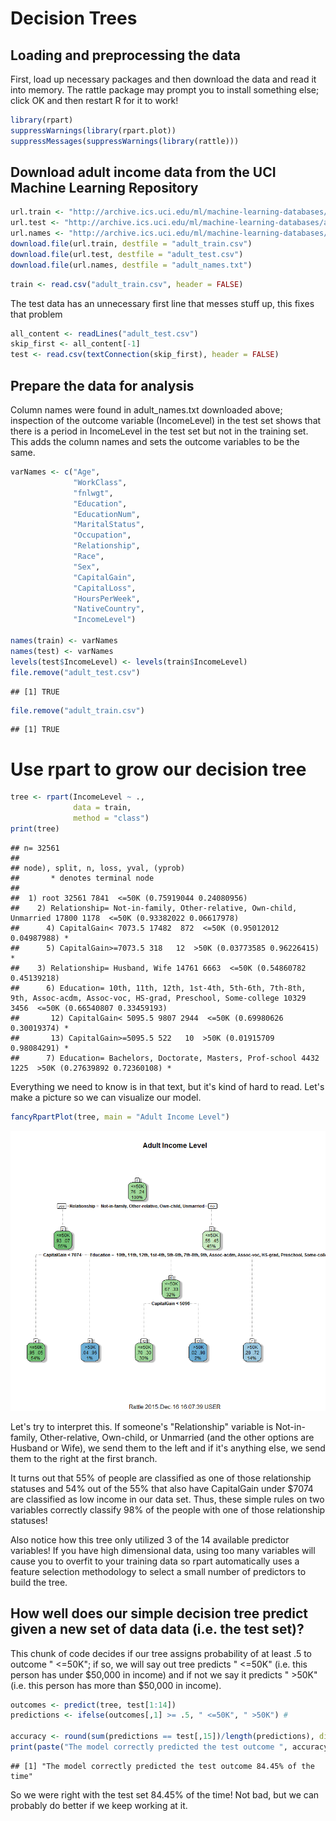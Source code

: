 # Decision Trees


## Loading and preprocessing the data
First, load up necessary packages and then download the data and read it into memory. The rattle package may prompt you to install something else; click OK and then restart R for it to work!


```r
library(rpart)
suppressWarnings(library(rpart.plot))
suppressMessages(suppressWarnings(library(rattle)))
```
## Download adult income data from the UCI Machine Learning Repository


```r
url.train <- "http://archive.ics.uci.edu/ml/machine-learning-databases/adult/adult.data"
url.test <- "http://archive.ics.uci.edu/ml/machine-learning-databases/adult/adult.test"
url.names <- "http://archive.ics.uci.edu/ml/machine-learning-databases/adult/adult.names"
download.file(url.train, destfile = "adult_train.csv")
download.file(url.test, destfile = "adult_test.csv")
download.file(url.names, destfile = "adult_names.txt")
```



```r
train <- read.csv("adult_train.csv", header = FALSE)
```
The test data has an unnecessary first line that messes stuff up, this fixes that problem

```r
all_content <- readLines("adult_test.csv")
skip_first <- all_content[-1]
test <- read.csv(textConnection(skip_first), header = FALSE)
```

## Prepare the data for analysis
Column names were found in adult_names.txt downloaded above; inspection of the outcome variable (IncomeLevel) in the test set shows that there is a period in IncomeLevel in the test set but not in the training set. This adds the column names and sets the outcome variables to be the same.


```r
varNames <- c("Age", 
              "WorkClass",
              "fnlwgt",
              "Education",
              "EducationNum",
              "MaritalStatus",
              "Occupation",
              "Relationship",
              "Race",
              "Sex",
              "CapitalGain",
              "CapitalLoss",
              "HoursPerWeek",
              "NativeCountry",
              "IncomeLevel")

names(train) <- varNames
names(test) <- varNames
levels(test$IncomeLevel) <- levels(train$IncomeLevel)
file.remove("adult_test.csv")
```

```
## [1] TRUE
```

```r
file.remove("adult_train.csv")
```

```
## [1] TRUE
```

# Use rpart to grow our decision tree


```r
tree <- rpart(IncomeLevel ~ .,
              data = train,
              method = "class")
print(tree)
```

```
## n= 32561 
## 
## node), split, n, loss, yval, (yprob)
##       * denotes terminal node
## 
##  1) root 32561 7841  <=50K (0.75919044 0.24080956)  
##    2) Relationship= Not-in-family, Other-relative, Own-child, Unmarried 17800 1178  <=50K (0.93382022 0.06617978)  
##      4) CapitalGain< 7073.5 17482  872  <=50K (0.95012012 0.04987988) *
##      5) CapitalGain>=7073.5 318   12  >50K (0.03773585 0.96226415) *
##    3) Relationship= Husband, Wife 14761 6663  <=50K (0.54860782 0.45139218)  
##      6) Education= 10th, 11th, 12th, 1st-4th, 5th-6th, 7th-8th, 9th, Assoc-acdm, Assoc-voc, HS-grad, Preschool, Some-college 10329 3456  <=50K (0.66540807 0.33459193)  
##       12) CapitalGain< 5095.5 9807 2944  <=50K (0.69980626 0.30019374) *
##       13) CapitalGain>=5095.5 522   10  >50K (0.01915709 0.98084291) *
##      7) Education= Bachelors, Doctorate, Masters, Prof-school 4432 1225  >50K (0.27639892 0.72360108) *
```

Everything we need to know is in that text, but it's kind of hard to read. Let's make a picture so we can visualize our model.

```r
fancyRpartPlot(tree, main = "Adult Income Level")
```

![](decisionTrees_files/figure-html/unnamed-chunk-7-1.png) 

Let's try to interpret this. If someone's "Relationship" variable is Not-in-family, Other-relative, Own-child, or Unmarried (and the other options are Husband or Wife), we send them to the left and if it's anything else, we send them to the right at the first branch. 

It turns out that 55% of people are classified as one of those relationship statuses and 54% out of the 55% that also have CapitalGain under $7074 are classified as low income in our data set. Thus, these simple rules on two variables correctly classify 98% of the people with one of those relationship statuses!

Also notice how this tree only utilized 3 of the 14 available predictor variables! If you have high dimensional data, using too many variables will cause you to overfit to your training data so rpart automatically uses a feature selection methodology to select a small number of predictors to build the tree.

## How well does our simple decision tree predict given a new set of data data (i.e. the test set)?

This chunk of code decides if our tree assigns probability of at least .5 to outcome " <=50K"; if so, we will say out tree predicts " <=50K" (i.e. this person has under $50,000 in income) and if not we say it predicts " >50K" (i.e. this person has more than $50,000 in income).

```r
outcomes <- predict(tree, test[1:14])
predictions <- ifelse(outcomes[,1] >= .5, " <=50K", " >50K") # 

accuracy <- round(sum(predictions == test[,15])/length(predictions), digits = 4)
print(paste("The model correctly predicted the test outcome ", accuracy*100, "% of the time", sep=""))
```

```
## [1] "The model correctly predicted the test outcome 84.45% of the time"
```
So we were right with the test set 84.45% of the time! Not bad, but we can probably do better if we keep working at it.


